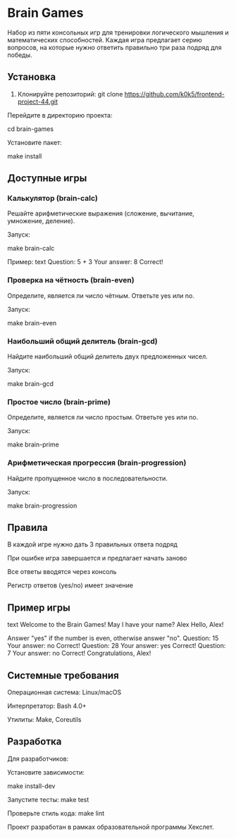# Brain Games
Набор из пяти консольных игр для тренировки логического мышления и математических способностей. Каждая игра предлагает серию вопросов, на которые нужно ответить правильно три раза подряд для победы.

##  Установка

1. Клонируйте репозиторий:
   git clone https://github.com/k0k5/frontend-project-44.git

Перейдите в директорию проекта:

cd brain-games

Установите пакет:

make install

## Доступные игры
### Калькулятор (brain-calc)
Решайте арифметические выражения (сложение, вычитание, умножение, деление).

Запуск:

make brain-calc

Пример:
text
Question: 5 + 3
Your answer: 8
Correct!

### Проверка на чётность (brain-even)
Определите, является ли число чётным. Ответьте yes или no.

Запуск:

make brain-even

### Наибольший общий делитель (brain-gcd)
Найдите наибольший общий делитель двух предложенных чисел.

Запуск:

make brain-gcd

### Простое число (brain-prime)
Определите, является ли число простым. Ответьте yes или no.

Запуск:

make brain-prime

### Арифметическая прогрессия (brain-progression)
Найдите пропущенное число в последовательности.

Запуск:

make brain-progression

## Правила
В каждой игре нужно дать 3 правильных ответа подряд

При ошибке игра завершается и предлагает начать заново

Все ответы вводятся через консоль

Регистр ответов (yes/no) имеет значение

## Пример игры
text
Welcome to the Brain Games!
May I have your name? Alex
Hello, Alex!

Answer "yes" if the number is even, otherwise answer "no".
Question: 15
Your answer: no
Correct!
Question: 28
Your answer: yes
Correct!
Question: 7
Your answer: no
Correct!
Congratulations, Alex!

## Системные требования
Операционная система: Linux/macOS

Интерпретатор: Bash 4.0+

Утилиты: Make, Coreutils

## Разработка
Для разработчиков:

Установите зависимости:

make install-dev

Запустите тесты:
make test

Проверьте стиль кода:
make lint


Проект разработан в рамках образовательной программы Хекслет.